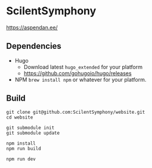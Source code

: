 # ScilentSymphony

https://aspendan.ee/

## Dependencies

 * Hugo
   * Download latest `hugo_extended` for your platform
   * https://github.com/gohugoio/hugo/releases
 * NPM
   `brew install npm` or whatever for your platform.

## Build

```
git clone git@github.com:ScilentSymphony/website.git
cd website

git submodule init
git submodule update

npm install
npm run build

npm run dev
```
